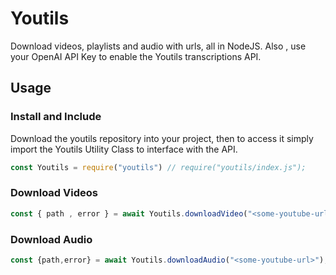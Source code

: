 # Youtils
Download videos, playlists and audio with urls, all in NodeJS. Also , use your OpenAI API Key to enable the Youtils transcriptions API. 


## Usage
### Install and Include
Download the youtils repository into your project, then to access it simply import the Youtils Utility Class to interface with the API. 

```javascript
const Youtils = require("youtils") // require("youtils/index.js");
```

### Download Videos 
```javascript
const { path , error } = await Youtils.downloadVideo("<some-youtube-url>");
```

### Download Audio 
```javascript
const {path,error} = await Youtils.downloadAudio("<some-youtube-url>");
```










